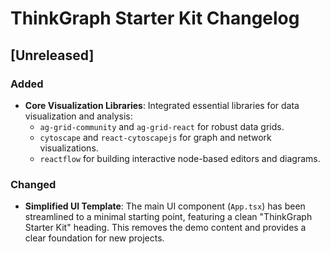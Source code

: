 # ThinkGraph Starter Kit Changelog

## [Unreleased]

### Added
- **Core Visualization Libraries**: Integrated essential libraries for data visualization and analysis:
  - `ag-grid-community` and `ag-grid-react` for robust data grids.
  - `cytoscape` and `react-cytoscapejs` for graph and network visualizations.
  - `reactflow` for building interactive node-based editors and diagrams.

### Changed
- **Simplified UI Template**: The main UI component (`App.tsx`) has been streamlined to a minimal starting point, featuring a clean "ThinkGraph Starter Kit" heading. This removes the demo content and provides a clear foundation for new projects.
